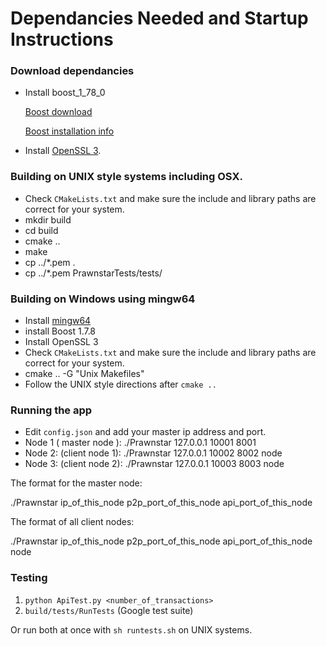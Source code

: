 # Dependancies Needed and Startup Instructions

### Download dependancies
* Install boost_1_78_0

   [Boost download](https://www.boost.org/users/download/)
   
   [Boost installation info](https://www.boost.org/doc/libs/1_78_0/more/getting_started/unix-variants.html#easy-build-and-install)

*  Install [OpenSSL 3](https://www.openssl.org/). 

### Building on UNIX style systems including OSX.
* Check `CMakeLists.txt` and make sure the include and library paths are correct for your system.
* mkdir build
* cd build
* cmake ..
* make
* cp ../*.pem .
* cp ../*.pem PrawnstarTests/tests/

### Building on Windows using mingw64
* Install [mingw64](https://www.mingw-w64.org/)
* install Boost 1.7.8
* Install OpenSSL 3
* Check `CMakeLists.txt` and make sure the include and library paths are correct for your system.
* cmake .. -G "Unix Makefiles" 
* Follow the UNIX style directions after `cmake ..`

### Running the app
* Edit `config.json` and add your master ip address and port.
* Node 1  ( master node ): ./Prawnstar 127.0.0.1 10001 8001
* Node 2: (client node 1): ./Prawnstar 127.0.0.1 10002 8002 node
* Node 3: (client node 2): ./Prawnstar 127.0.0.1 10003 8003 node

The format for the master node:

./Prawnstar ip_of_this_node p2p_port_of_this_node api_port_of_this_node

The format of all client nodes:

./Prawnstar ip_of_this_node p2p_port_of_this_node api_port_of_this_node node

### Testing
1. `python ApiTest.py <number_of_transactions>`
2. `build/tests/RunTests` (Google test suite)

Or run both at once with `sh runtests.sh` on UNIX systems. 
